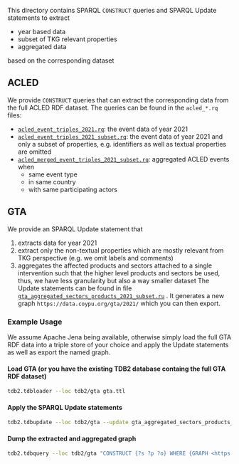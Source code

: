 This directory contains SPARQL `CONSTRUCT` queries and SPARQL Update statements to extract

* year based data
* subset of TKG relevant properties
* aggregated data

based on the corresponding dataset

## ACLED
We provide `CONSTRUCT` queries that can extract the corresponding data from the full ACLED RDF dataset.
The queries can be found in the `acled_*.rq` files:
* [`acled_event_triples_2021.rq`](./acled_event_triples_2021.rq): the event data of year 2021
* [`acled_event_triples_2021_subset.rq`](./acled_event_triples_2021_subset.rq): the event data of year 2021 and only a subset of properties, e.g. identifiers as well as textual properties are omitted 
* [`acled_merged_event_triples_2021_subset.rq`](./acled_merged_event_triples_2021_subset.rq): aggregated ACLED events when 
    * same event type
    * in same country
    * with same participating actors


## GTA
We provide an SPARQL Update statement that 
1) extracts data for year 2021
2) extract only the non-textual properties which are mostly relevant from TKG perspective (e.g. we omit labels and comments)
3) aggregates the affected products and sectors attached to a single intervention such that the higher level products and sectors be used, thus, we have less granularity but also a way smaller dataset
The Update statements can be found in file [`gta_aggregated_sectors_products_2021_subset.ru`](./gta_aggregated_sectors_products_2021_subset.ru) .
It generates a new graph `https://data.coypu.org/gta/2021/` which you can then export.

### Example Usage
We assume Apache Jena being available, otherwise simply load the full GTA RDF data into a triple store of your choice and apply the Update statements as well as export the named graph.
 
#### Load GTA (or you have the existing TDB2 database containg the full GTA RDF dataset)
```bash
tdb2.tdbloader --loc tdb2/gta gta.ttl
```
#### Apply the SPARQL Update statements
```bash
tdb2.tdbupdate --loc tdb2/gta --update gta_aggregated_sectors_products_2021_subset.ru
```

#### Dump the extracted and aggregated graph
```bash
tdb2.tdbquery --loc tdb2/gta "CONSTRUCT {?s ?p ?o} WHERE {GRAPH <https://data.coypu.org/gta/2021/> {?s ?p ?o}}" > gta_2021_aggregated.ttl  
```
